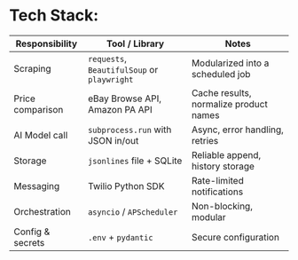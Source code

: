 # Tech Stack:
| Responsibility   | Tool / Library                              | Notes                                  |
| ---------------- | ------------------------------------------- | -------------------------------------- |
| Scraping         | `requests`, `BeautifulSoup` or `playwright` | Modularized into a scheduled job       |
| Price comparison | eBay Browse API, Amazon PA API              | Cache results, normalize product names |
| AI Model call    | `subprocess.run` with JSON in/out           | Async, error handling, retries         |
| Storage          | `jsonlines` file + SQLite                   | Reliable append, history storage       |
| Messaging        | Twilio Python SDK                           | Rate-limited notifications             |
| Orchestration    | `asyncio` / `APScheduler`                   | Non-blocking, modular                  |
| Config & secrets | `.env` + `pydantic`                         | Secure configuration                   |
